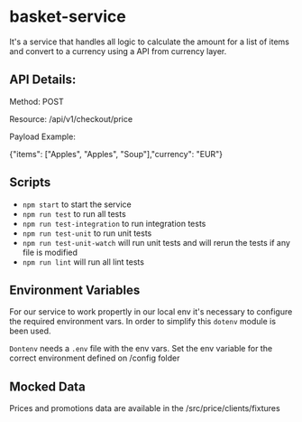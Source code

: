 # basket-service

It's a service that handles all logic to calculate the amount for a list of items and convert to a currency using a API from currency layer.

## API Details:
Method: POST

Resource: /api/v1/checkout/price

Payload Example:

{"items": ["Apples", "Apples", "Soup"],"currency": "EUR"}

## Scripts

- `npm start` to start the service
- `npm run test` to run all tests
- `npm run test-integration` to run integration tests
- `npm run test-unit` to run unit tests
- `npm run test-unit-watch` will run unit tests and will rerun the tests if any file is modified
- `npm run lint` will run all lint tests

## Environment Variables

For our service to work propertly in our local env it's necessary to configure the required environment vars. In order to simplify this `dotenv` module is been used.

`Dontenv` needs a `.env` file with the env vars. Set the env variable for the correct environment defined on /config folder

## Mocked Data

Prices and promotions data are available in the /src/price/clients/fixtures
